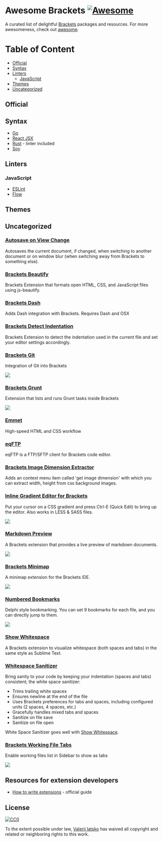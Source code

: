 # Awesome Brackets [![Awesome](https://cdn.rawgit.com/sindresorhus/awesome/d7305f38d29fed78fa85652e3a63e154dd8e8829/media/badge.svg)](https://github.com/sindresorhus/awesome)

A curated list of delightful [Brackets](https://brackets.io/) packages and resources. For more awesomeness, check out [awesome](https://github.com/sindresorhus/awesome).

# Table of Content

- [Official](#official)
- [Syntax](#syntax)
- [Linters](#linters)
  - [JavaScript](#javascript)
- [Themes](#themes)
- [Uncategorized](#uncategorized)

## Official

## Syntax

- [Go](https://github.com/devinceble/brackets-go)
- [React JSX](https://github.com/apla/brackets-jsx)
- [Rust](https://github.com/rrandom/Brackets-Rust-IDE) - linter included
- [Soy](https://github.com/bogyo/SOY-brackets)

## Linters

### JavaScript

- [ESLint](https://github.com/fdecampredon/brackets-eslint)
- [Flow](https://github.com/Wikunia/brackets-flow-lint)

## Themes

## Uncategorized

### [Autosave on View Change](https://github.com/marcantony/brackets-autosave-on-view-change)
Autosaves the current document, if changed, when switching to another document or on window blur (when switching away from Brackets to something else).

### [Brackets Beautify](https://github.com/brackets-beautify/brackets-beautify)
Brackets Extension that formats open HTML, CSS, and JavaScript files using js-beautify.

### [Brackets Dash](https://github.com/cfjedimaster/brackets-dash)
Adds Dash integration with Brackets. Requires Dash and OSX

### [Brackets Detect Indentation](https://github.com/hirse/brackets-detect-indentation)
Brackets Extension to detect the indentation used in the current file and set your editor settings accordingly.

### [Brackets Git](https://github.com/zaggino/brackets-git)
Integration of Git into Brackets 

![](https://github.com/zaggino/brackets-git/raw/master/screenshots/history.jpg)

### [Brackets Grunt](https://github.com/dhategan/brackets-grunt)
Extension that lists and runs Grunt tasks inside Brackets

![](https://camo.githubusercontent.com/8c96d88f99964f2186ca581f7681951043bd2c58/687474703a2f2f692e696d6775722e636f6d2f51614d6c6248522e706e67)

### [Emmet](http://emmet.io/)
High-speed HTML and CSS workflow 

### [eqFTP](http://equals182.github.io/eqFTP/)
eqFTP is a FTP/SFTP client for Brackets code editor.

### [Brackets Image Dimension Extractor](https://github.com/Kreshnik/brackets-image-dimension-extractor)
Adds an context menu item called 'get image dimension' with which you can extract width, height from css background images.

### [Inline Gradient Editor for Brackets](https://github.com/peterflynn/brackets-gradient-editor)
Put your cursor on a CSS gradient and press Ctrl-E (Quick Edit) to bring up the editor. Also works in LESS & SASS files.

![](https://camo.githubusercontent.com/9c4fa2437fbfb84cf1ce3d8cbadb1ba3fa37a92a/687474703a2f2f7065746572666c796e6e2e6769746875622e696f2f73637265656e73686f74732f627261636b6574732d6772616469656e742d656469746f722e706e67)

### [Markdown Preview](https://github.com/gruehle/MarkdownPreview)
A Brackets extension that provides a live preview of markdown documents.

![](https://github.com/gruehle/MarkdownPreview/raw/master/screenshots/markdown-preview.png?raw=true)

### [Brackets Minimap](https://github.com/zorgzerg/brackets-minimap)
A minimap extension for the Brackets IDE.

![](https://camo.githubusercontent.com/97d7f72a48c5dab39e44a4934918205cd324b9f7/68747470733a2f2f7261772e6769746875622e636f6d2f7a6f72677a6572672f627261636b6574732d6d696e696d61702f6d61737465722f627261636b6574732d6d696e696d61702e706e67)

### [Numbered Bookmarks](https://github.com/robcaa/numbered-bookmarks)
Delphi style bookmarking. You can set 9 bookmarks for each file, and you can directly jump to them.

![](https://github.com/robcaa/numbered-bookmarks/raw/master/howtouse.gif?raw=true)

### [Show Whitespace](https://github.com/DennisKehrig/brackets-show-whitespace)
A Brackets extension to visualize whitespace (both spaces and tabs) in the same style as Sublime Text.

### [Whitespace Sanitizer](https://github.com/MiguelCastillo/Brackets-wsSanitizer)
Bring sanity to your code by keeping your indentation (spaces and tabs) consistent; the white space sanitizer:
* Trims trailing white spaces
* Ensures newline at the end of the file
* Uses Brackets preferences for tabs and spaces, including configured units (2 spaces, 4 spaces, etc.)
* Gracefully handles mixed tabs and spaces
* Sanitize on file save
* Sanitize on file open

White Space Sanitizer goes well with [Show Whitespace](https://github.com/DennisKehrig/brackets-show-whitespace).

### [Brackets Working File Tabs](https://github.com/demonmhon/brackets-working-file-tabs)
Enable working files list in Sidebar to show as tabs

![](https://github.com/demonmhon/brackets-working-file-tabs/raw/master/img/screenshot-1.0.3-01.png)

## Resources for extension developers

* [How to write extensions](https://github.com/adobe/brackets/wiki/How-to-write-extensions) - official guide

## License

[![CC0](http://i.creativecommons.org/p/zero/1.0/88x31.png)](http://creativecommons.org/publicdomain/zero/1.0/)

To the extent possible under law, [Valerii Iatsko](http://codingbox.io) has waived all copyright and related or neighboring rights to this work.
